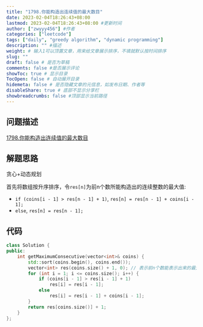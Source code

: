 ```yaml
---
title: "1798.你能构造出连续值的最大数目"
date: 2023-02-04T18:26:43+08:00
lastmod: 2023-02-04T18:26:43+08:00 #更新时间
author: ["zwyyy456"] #作者
categories: ["leetcode"]
tags: ["daily", "greedy algorithm", "dynamic programming"]
description: "" #描述
weight: # 输入1可以顶置文章，用来给文章展示排序，不填就默认按时间排序
slug: ""
draft: false # 是否为草稿
comments: false #是否展示评论
showToc: true # 显示目录
TocOpen: false # 自动展开目录
hidemeta: false # 是否隐藏文章的元信息，如发布日期、作者等
disableShare: true # 底部不显示分享栏
showbreadcrumbs: false #顶部显示当前路径
---
```

## 问题描述
[1798.你能构造出连续值的最大数目](https://leetcode.cn/problems/maximum-number-of-consecutive-values-you-can-make/)

## 解题思路
贪心+动态规划

首先将数组按升序排序，令`res[n]`为前n个数所能构造出的连续整数的最大值:
- `if (coins[i - 1] > res[n - 1] + 1)`, `res[n] = res[n - 1] + coins[i - 1];`
- `else`, `res[n] = res[n - 1];`

## 代码
```cpp
class Solution {
public:
    int getMaximumConsecutive(vector<int>& coins) {
        std::sort(coins.begin(), coins.end());
        vector<int> res(coins.size() + 1, 0); // 表示前n个数能表示出来的最大值
        for (int i = 1; i <= coins.size(); i++) { 
            if (coins[i - 1] > res[i - 1] + 1)
                res[i] = res[i - 1];
            else
                res[i] = res[i - 1] + coins[i - 1];
        }
        return res[coins.size()] + 1;
    }
};
```


